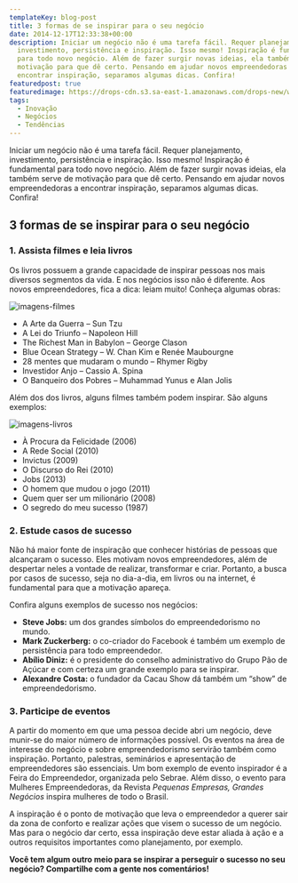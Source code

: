 ```yaml
---
templateKey: blog-post
title: 3 formas de se inspirar para o seu negócio
date: 2014-12-17T12:33:38+00:00
description: Iniciar um negócio não é uma tarefa fácil. Requer planejamento,
  investimento, persistência e inspiração. Isso mesmo! Inspiração é fundamental
  para todo novo negócio. Além de fazer surgir novas ideias, ela também serve de
  motivação para que dê certo. Pensando em ajudar novos empreendedoras a
  encontrar inspiração, separamos algumas dicas. Confira!
featuredpost: true
featuredimage: https://drops-cdn.s3.sa-east-1.amazonaws.com/drops-new/wp-content/uploads/2014/12/17123338/descola_ideias-150x150.jpg
tags:
  - Inovação
  - Negócios
  - Tendências
---
```

Iniciar um negócio não é uma tarefa fácil. Requer planejamento, investimento, persistência e inspiração. Isso mesmo! Inspiração é fundamental para todo novo negócio. Além de fazer surgir novas ideias, ela também serve de motivação para que dê certo. Pensando em ajudar novos empreendedoras a encontrar inspiração, separamos algumas dicas. Confira!

3 formas de se inspirar para o seu negócio
------------------------------------------

### **1. Assista filmes e leia livros**

Os livros possuem a grande capacidade de inspirar pessoas nos mais diversos segmentos da vida. E nos negócios isso não é diferente. Aos novos empreendedores, fica a dica: leiam muito! Conheça algumas obras:

![imagens-filmes](http://s3-sa-east-1.amazonaws.com/drops-cdn/drops-new/wp-content/uploads/2014/12/17123338/imagens-filmes.png)

- A Arte da Guerra – Sun Tzu
- A Lei do Triunfo – Napoleon Hill
- The Richest Man in Babylon – George Clason
- Blue Ocean Strategy – W. Chan Kim e Renée Maubourgne
- 28 mentes que mudaram o mundo – Rhymer Rigby
- Investidor Anjo – Cassio A. Spina
- O Banqueiro dos Pobres – Muhammad Yunus e Alan Jolis

Além dos dos livros, alguns filmes também podem inspirar. São alguns exemplos:

![imagens-livros](http://s3-sa-east-1.amazonaws.com/drops-cdn/drops-new/wp-content/uploads/2014/12/17123338/imagens-livros.png)

- À Procura da Felicidade (2006)
- A Rede Social (2010)
- Invictus (2009)
- O Discurso do Rei (2010)
- Jobs (2013)
- O homem que mudou o jogo (2011)
- Quem quer ser um milionário (2008)
- O segredo do meu sucesso (1987)

### **2. Estude casos de sucesso**

Não há maior fonte de inspiração que conhecer histórias de pessoas que alcançaram o sucesso. Eles motivam novos empreendedores, além de despertar neles a vontade de realizar, transformar e criar. Portanto, a busca por casos de sucesso, seja no dia-a-dia, em livros ou na internet, é fundamental para que a motivação apareça.

Confira alguns exemplos de sucesso nos negócios:

- **Steve Jobs:** um dos grandes símbolos do empreendedorismo no mundo.
- **Mark Zuckerberg:** o co-criador do Facebook é também um exemplo de persistência para todo empreendedor.
- **Abílio Diniz:** é o presidente do conselho administrativo do Grupo Pão de Açúcar e com certeza um grande exemplo para se inspirar.
- **Alexandre Costa:** o fundador da Cacau Show dá também um “show” de empreendedorismo.

### **3. Participe de eventos** 

A partir do momento em que uma pessoa decide abri um negócio, deve munir-se do maior número de informações possível. Os eventos na área de interesse do negócio e sobre empreendedorismo servirão também como inspiração. Portanto, palestras, seminários e apresentação de empreendedores são essenciais. Um bom exemplo de evento inspirador é a Feira do Empreendedor, organizada pelo Sebrae. Além disso, o evento para Mulheres Empreendedoras, da Revista *Pequenas Empresas, Grandes Negócios* inspira mulheres de todo o Brasil.

A inspiração é o ponto de motivação que leva o empreendedor a querer sair da zona de conforto e realizar ações que visem o sucesso de um negócio. Mas para o negócio dar certo, essa inspiração deve estar aliada à ação e a outros requisitos importantes como planejamento, por exemplo.

**Você tem algum outro meio para se inspirar a perseguir o sucesso no seu negócio? Compartilhe com a gente nos comentários!**